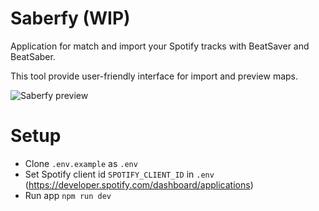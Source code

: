 # Saberfy (WIP)

Application for match and import your Spotify tracks with BeatSaver and BeatSaber.

This tool provide user-friendly interface for import and preview maps.

![Saberfy preview](https://e1on.space/saberfy_v2.png)

# Setup
- Clone ```.env.example``` as ```.env```
- Set Spotify client id ```SPOTIFY_CLIENT_ID``` in ```.env``` (https://developer.spotify.com/dashboard/applications) 
- Run app ```npm run dev```
